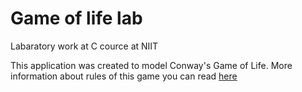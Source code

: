 # Game of life lab
Labaratory work at C cource at NIIT

This application was created to model Conway's Game of Life. More information about rules of this game you can read [here](https://en.wikipedia.org/wiki/Conway%27s_Game_of_Life)
